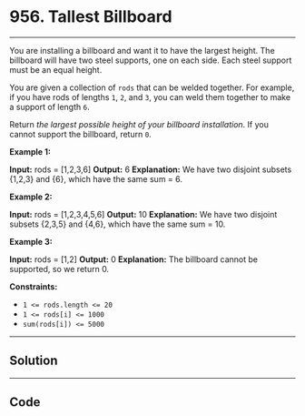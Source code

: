 # 956. Tallest Billboard

---

You are installing a billboard and want it to have the largest height. The billboard will have two steel supports, one on each side. Each steel support must be an equal height.

You are given a collection of `rods` that can be welded together. For example, if you have rods of lengths `1`, `2`, and `3`, you can weld them together to make a support of length `6`.

Return _the largest possible height of your billboard installation_. If you cannot support the billboard, return `0`.

 

**Example 1:**


**Input:** rods = [1,2,3,6]
**Output:** 6
**Explanation:** We have two disjoint subsets {1,2,3} and {6}, which have the same sum = 6.


**Example 2:**


**Input:** rods = [1,2,3,4,5,6]
**Output:** 10
**Explanation:** We have two disjoint subsets {2,3,5} and {4,6}, which have the same sum = 10.


**Example 3:**


**Input:** rods = [1,2]
**Output:** 0
**Explanation:** The billboard cannot be supported, so we return 0.


 

**Constraints:**

  * `1 <= rods.length <= 20`
  * `1 <= rods[i] <= 1000`
  * `sum(rods[i]) <= 5000`

---

## Solution



---

## Code
```python


```